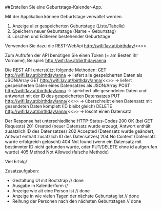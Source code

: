 ##Erstellen Sie eine Geburtstags-Kalender-App.

Mit der Applikation können Geburtstage verwaltet werden.
1. Anzeige aller gespeicherten Geburtstage (Liste/Tabelle)
2. Speichern neuer Geburtstage (Name + Geburtstag)
3. Löschen und Editieren bestehender Geburtstage

Verwenden Sie dazu die REST-WebApi http://wifi.1av.at/birthday/<<<TOKEN>>>

Zum Aufrufen der API benötigen Sie einen Token (= am Besten ihr Vorname), Beispiel: http://wifi.1av.at/birthday/anna

Die REST API unterstützt folgende Methoden:
GET http://wifi.1av.at/birthday/anna -> liefert alle gespeicherten Daten als JSON/Array
GET http://wifi.1av.at/birthday/anna/<<<ID>>> -> liefert gespeicherten Daten eines Datensatzes als JSON/Array
POST http://wifi.1av.at/birthday/anna -> speichert alle gesendeten Daten und antwortet mit der ID des gespeicherten Datensatzes
PUT http://wifi.1av.at/birthday/anna/<<<ID>>> -> überschreibt einen Datensatz mit gesendeten Daten komplett (ID bleibt gleich)
DELETE http://wifi.1av.at/birthday/anna/<<<ID>>> -> löscht einen Datensatz

Der Response hat unterschiedliche HTTP-Status-Codes
200 OK (bei GET Requests)
201 Created (neuer Datensatz wurde erzeugt, Antwort enthält zusätzlich ID des Datensatzes)
202 Accepted (Datensatz wurde geändert, Antwort enthält zusätzlich ID des Datensatzes)
204 No Content (Datensatz wurde erfolgreich gelöscht)
404 Not found (wenn ein Datensatz mit bestimmter ID nicht gefunden wurde, oder PUT/DELETE ohne id aufgerufen wurde)
405 Method Not Allowed (falsche Methode)

Viel Erfolg!

Zusatzaufgaben:
- Gestaltung UI mit Bootstrap // done
- Ausgabe in Kalenderform // 
- Anzeige wie alt eine Person ist // done
- Anzeige in wie vielen Tagen der nächste Geburtstag ist // done
- Reihung der Personen nach den nächsten Geburtstagen // done
